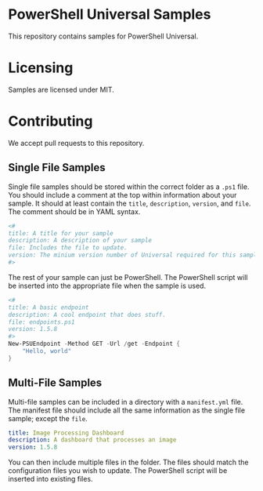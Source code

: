 # PowerShell Universal Samples

This repository contains samples for PowerShell Universal.

# Licensing

Samples are licensed under MIT. 

# Contributing

We accept pull requests to this repository. 

## Single File Samples

Single file samples should be stored within the correct folder as a `.ps1` file. You should include a comment at the top within information about your sample. It should at least contain the `title`, `description`, `version`, and `file`. The comment should be in YAML syntax. 

```powershell
<#
title: A title for your sample
description: A description of your sample
file: Includes the file to update. 
version: The minium version number of Universal required for this sample
#>
```

The rest of your sample can just be PowerShell. The PowerShell script will be inserted into the appropriate file when the sample is used.

```powershell
<#
title: A basic endpoint
description: A cool endpoint that does stuff.
file: endpoints.ps1
version: 1.5.8
#>
New-PSUEndpoint -Method GET -Url /get -Endpoint {
    "Hello, world"
}
```

## Multi-File Samples

Multi-file samples can be included in a directory with a `manifest.yml` file. The manifest file should include all the same information as the single file sample; except the `file`.

```yml
title: Image Processing Dashboard
description: A dashboard that processes an image
version: 1.5.8
```

You can then include multiple files in the folder. The files should match the configuration files you wish to update. The PowerShell script will be inserted into existing files.